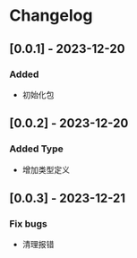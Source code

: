 # Changelog

## [0.0.1] - 2023-12-20

### Added

- 初始化包

## [0.0.2] - 2023-12-20

### Added Type

- 增加类型定义

## [0.0.3] - 2023-12-21

### Fix bugs

- 清理报错
